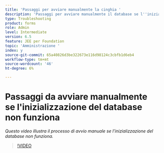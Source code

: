 ```yaml
---
title: 'Passaggi per avviare manualmente la cinghia '
description: 'Passaggi per avviare manualmente il database se l''inizializzazione del database non funziona '
type: Troubleshooting
product: forms
role: Admin
level: Intermediate
version: 6.5
feature: JEE per Foundation
topic: 'Amministrazione '
index: y
source-git-commit: 65a40826d3be322673e116d98124c3cbfb1d6eb4
workflow-type: tm+mt
source-wordcount: '46'
ht-degree: 6%

---
```


# Passaggi da avviare manualmente se l&#39;inizializzazione del database non funziona

*Questo video illustra il processo di avvio manuale se l’inizializzazione del database non funziona.*

>[!VIDEO](https://video.tv.adobe.com/v/335515?quality=9&learn=on)
